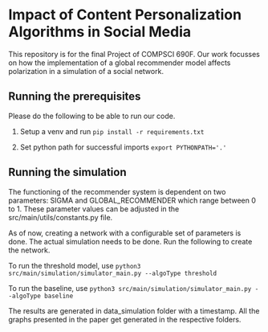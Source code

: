 # Impact of Content Personalization Algorithms in Social Media
This repository is for the final Project of COMPSCI 690F. Our work focusses on how the implementation of a global recommender model affects polarization in a simulation of a social network.

## Running the prerequisites
Please do the following to be able to run our code.

1. Setup a venv and run 
`pip install -r requirements.txt`

2. Set python path for successful imports
`export PYTHONPATH='.'`

## Running the simulation
The functioning of the recommender system is dependent on two parameters: SIGMA and GLOBAL_RECOMMENDER which range between 0 to 1. These parameter values can be adjusted in the src/main/utils/constants.py file.

As of now, creating a network with a configurable set of parameters is done. The actual simulation needs to be done. Run the following to create the network.

To run the threshold model, use 
`python3 src/main/simulation/simulator_main.py --algoType threshold`

To run the baseline, use
`python3 src/main/simulation/simulator_main.py --algoType baseline`

The results are generated in data_simulation folder with a timestamp. All the graphs presented in the paper get generated in the respective folders.
